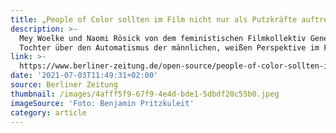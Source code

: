```yaml
---
title: „People of Color sollten im Film nicht nur als Putzkräfte auftreten“
description: >-
  Mey Woelke und Naomi Rösick von dem feministischen Filmkollektiv Generation
  Tochter über den Automatismus der männlichen, weißen Perspektive im Film.
link: >-
  https://www.berliner-zeitung.de/open-source/people-of-color-sollten-im-film-nicht-nur-als-putzkraefte-auftreten-generation-tochter-feministischer-film-li.167464?pid=true
date: '2021-07-03T11:49:31+02:00'
source: Berliner Zeitung
thumbnail: /images/4afff5f9-67f9-4e4d-bde1-5dbdf20c55b0.jpeg
imageSource: 'Foto: Benjamin Pritzkuleit'
category: article
---
```


